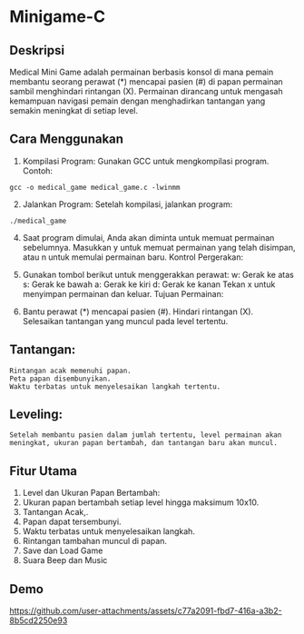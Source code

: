 ﻿# Minigame-C

## Deskripsi

Medical Mini Game adalah permainan berbasis konsol di mana pemain membantu seorang perawat (\*) mencapai pasien (#) di papan permainan sambil menghindari rintangan (X). Permainan dirancang untuk mengasah kemampuan navigasi pemain dengan menghadirkan tantangan yang semakin meningkat di setiap level.

## Cara Menggunakan

1. Kompilasi Program: Gunakan GCC untuk mengkompilasi program. Contoh:

```
gcc -o medical_game medical_game.c -lwinmm

```

2. Jalankan Program: Setelah kompilasi, jalankan program:

```
./medical_game
```

4. Saat program dimulai, Anda akan diminta untuk memuat permainan sebelumnya. Masukkan y untuk memuat permainan yang telah disimpan, atau n untuk memulai permainan baru.
   Kontrol Pergerakan:

5. Gunakan tombol berikut untuk menggerakkan perawat:
   w: Gerak ke atas
   s: Gerak ke bawah
   a: Gerak ke kiri
   d: Gerak ke kanan
   Tekan x untuk menyimpan permainan dan keluar.
   Tujuan Permainan:

6. Bantu perawat (\*) mencapai pasien (#).
   Hindari rintangan (X).
   Selesaikan tantangan yang muncul pada level tertentu.

## Tantangan:

    Rintangan acak memenuhi papan.
    Peta papan disembunyikan.
    Waktu terbatas untuk menyelesaikan langkah tertentu.

## Leveling:

    Setelah membantu pasien dalam jumlah tertentu, level permainan akan meningkat, ukuran papan bertambah, dan tantangan baru akan muncul.

## Fitur Utama

1. Level dan Ukuran Papan Bertambah:
2. Ukuran papan bertambah setiap level hingga maksimum 10x10.
3. Tantangan Acak,.
4. Papan dapat tersembunyi.
5. Waktu terbatas untuk menyelesaikan langkah.
6. Rintangan tambahan muncul di papan.
7. Save dan Load Game
8. Suara Beep dan Music

## Demo 


https://github.com/user-attachments/assets/c77a2091-fbd7-416a-a3b2-8b5cd2250e93


